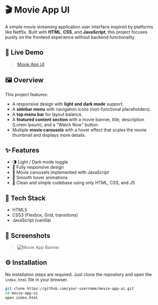 # 🎬 Movie App UI

A simple movie streaming application user interface inspired by platforms like Netflix. Built with **HTML**, **CSS**, and **JavaScript**, this project focuses purely on the frontend experience without backend functionality.

## 🚀 Live Demo

> [Movie App UI](https://basic-movie-app-ui.netlify.app/)

## 🖼️ Overview

This project features:
- A responsive design with **light and dark mode** support.
- A **sidebar menu** with navigation icons (non-functional placeholders).
- A **top menu bar** for layout balance.
- A **featured content section** with a movie banner, title, description (Lorem Ipsum), and a "Watch Now" button.
- Multiple **movie carousels** with a hover effect that scales the movie thumbnail and displays more details.

## ✨ Features

- 🌗 Light / Dark mode toggle
- 📱 Fully responsive design
- 🎠 Movie carousels implemented with JavaScript
- 🎨 Smooth hover animations
- 🔧 Clean and simple codebase using only HTML, CSS, and JS

## 🧰 Tech Stack

- HTML5
- CSS3 (Flexbox, Grid, transitions)
- JavaScript (vanilla)

## 📸 Screenshots

> ![Movie App Banner](![image](https://github.com/user-attachments/assets/789af45c-c849-46a8-90b8-4294da8178e7))

## ⚙️ Installation

No installation steps are required. Just clone the repository and open the `index.html` file in your browser.

```bash
git clone https://github.com/your-username/movie-app-ui.git
cd movie-app-ui
open index.html
